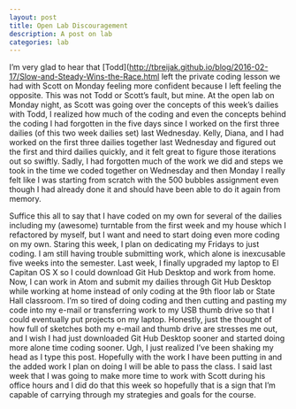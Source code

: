 ```yaml
---
layout: post
title: Open Lab Discouragement
description: A post on lab
categories: lab
---
```

I’m very glad to hear that [Todd](http://tbreijak.github.io/blog/2016-02-17/Slow-and-Steady-Wins-the-Race.html left the private coding lesson we had with Scott on Monday feeling more confident because I left feeling the opposite. This was not Todd or Scott’s fault, but mine. At the open lab on Monday night, as Scott was going over the concepts of this week’s dailies with Todd, I realized how much of the coding and even the concepts behind the coding I had forgotten in the five days since I worked on the first three dailies (of this two week dailies set) last Wednesday. Kelly, Diana, and I had worked on the first three dailies together last Wednesday and figured out the first and third dailies quickly, and it felt great to figure those iterations out so swiftly. Sadly, I had forgotten much of the work we did and steps we took in the time we coded together on Wednesday and then Monday I really felt like I was starting from scratch with the 500 bubbles assignment even though I had already done it and should have been able to do it again from memory.

Suffice this all to say that I have coded on my own for several of the dailies including my (awesome) turntable from the first week and my house which I refactored by myself, but I want and need to start doing even more coding on my own. Staring this week, I plan on dedicating my Fridays to just coding. I am still having trouble submitting work, which alone is inexcusable five weeks into the semester. Last week, I finally upgraded my laptop to El Capitan OS X so I could download Git Hub Desktop and work from home. Now, I can work in Atom and submit my dailies through Git Hub Desktop while working at home instead of only coding at the 9th floor lab or State Hall classroom. I’m so tired of doing coding and then cutting and pasting my code into my e-mail or transferring work to my USB thumb drive so that I could eventually put projects on my laptop. Honestly, just the thought of how full of sketches both my e-mail and thumb drive are stresses me out, and I wish I had just downloaded Git Hub Desktop sooner and started doing more alone time coding sooner. Ugh, I just realized I’ve been shaking my head as I type this post. Hopefully with the work I have been putting in and the added work I plan on doing I will be able to pass the class. I said last week that I was going to make more time to work with Scott during his office hours and I did do that this week so hopefully that is a sign that I’m capable of carrying through my strategies and goals for the course.
